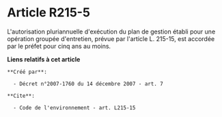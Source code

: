 # Article R215-5

L'autorisation pluriannuelle d'exécution du plan de gestion établi pour une opération groupée d'entretien, prévue par
l'article L. 215-15, est accordée par le préfet pour cinq ans au moins.

**Liens relatifs à cet article**

	**Créé par**:

	  - Décret n°2007-1760 du 14 décembre 2007 - art. 7

	**Cite**:

	  - Code de l'environnement - art. L215-15
